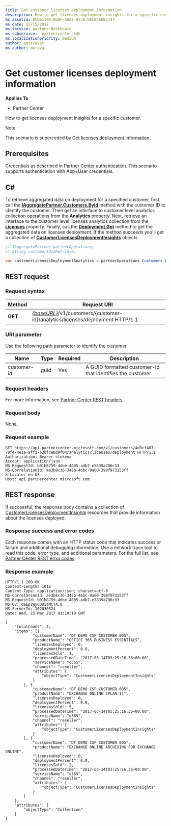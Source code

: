 ```yaml
---
title: Get customer licenses deployment information
description: How to get licenses deployment insights for a specific customer.
ms.assetid: 8CD6119A-868F-46A2-9730-DECB4A0BC747
ms.date: 12/15/2017
ms.service: partner-dashboard
ms.subservice:  partnercenter-sdk
ms.localizationpriority: medium
author: amitravat
ms.author: amrava
---
```


# Get customer licenses deployment information

**Applies To**

- Partner Center

How to get licenses deployment insights for a specific customer.

> [!NOTE]
> This scenario is superceded by [Get licenses deployment information](get-licenses-deployment-information.md).

## Prerequisites

Credentials as described in [Partner Center authentication](partner-center-authentication.md). This scenario supports authentication with App+User credentials.

## C\#

To retrieve aggregated data on deployment for a specified customer, first call the [**IAggregatePartner.Customers.ById**](https://docs.microsoft.com/dotnet/api/microsoft.store.partnercenter.customers.icustomercollection.byid) method with the customer ID to identify the customer. Then get an interface to customer level analytics collection operations from the [**Analytics**](https://docs.microsoft.com/dotnet/api/microsoft.store.partnercenter.customers.icustomer.analytics) property. Next, retrieve an interface to the customer level licenses analytics collection from the [**Licenses**](https://docs.microsoft.com/dotnet/api/microsoft.store.partnercenter.analytics.icustomeranalyticscollection.licenses) property. Finally, call the [**Deployment.Get**](https://docs.microsoft.com/dotnet/api/microsoft.store.partnercenter.genericoperations.ientireentitycollectionretrievaloperations-2.get) method to get the aggregated data on licenses deployment. If the method succeeds you'll get a collection of [**CustomerLicensesDeploymentInsights**](https://docs.microsoft.com/dotnet/api/microsoft.store.partnercenter.models.analytics.customerlicensesdeploymentinsights) objects.

``` csharp
// IAggregatePartner partnerOperations;
// string customerIdToRetrieve;

var customerLicensesDeploymentAnalytics = partnerOperations.Customers.ById(customerIdToRetrieve).Analytics.Licenses.Deployment.Get();
```

## REST request

### Request syntax

| Method  | Request URI                                                                                                   |
|---------|---------------------------------------------------------------------------------------------------------------|
| **GET** | [*{baseURL}*](partner-center-rest-urls.md)/v1/customers/{customer-id}/analytics/licenses/deployment HTTP/1.1 |

### URI parameter

Use the following path parameter to identify the customer.

| Name        | Type | Required | Description                                                |
|-------------|------|----------|------------------------------------------------------------|
| customer-id | guid | Yes      | A GUID formatted customer-id that identifies the customer. |

### Request headers

For more information, see [Partner Center REST headers](headers.md).

### Request body

None.

### Request example

```http
GET https://api.partnercenter.microsoft.com/v1/customers/4d3cf487-70f4-4e1e-9ff1-b2bfce8d9f04/analytics/licenses/deployment HTTP/1.1
Authorization: Bearer <token>
Accept: application/json
MS-RequestId: b01b8759-4dbe-4605-adb7-e5839a796c33
MS-CorrelationId: ae3b8c36-348b-46bc-9a60-398f973153ff
X-Locale: en-US
Host: api.partnercenter.microsoft.com
```

## REST response

If successful, the response body contains a collection of [CustomerLicensesDeploymentInsights](analytics-resources.md#customerlicensesdeploymentinsights) resources that provide information about the licenses deployed.

### Response success and error codes

Each response comes with an HTTP status code that indicates success or failure and additional debugging information. Use a network trace tool to read this code, error type, and additional parameters. For the full list, see [Partner Center REST error codes](error-codes.md).

### Response example

```http
HTTP/1.1 200 OK
Content-Length: 1012
Content-Type: application/json; charset=utf-8
MS-CorrelationId: ae3b8c36-348b-46bc-9a60-398f973153ff
MS-RequestId: b01b8759-4dbe-4605-adb7-e5839a796c33
MS-CV: deEp2Wy6DUitMCYA.0
MS-ServerId: 102030524
Date: Wed, 15 Mar 2017 01:19:18 GMT

{
    "totalCount": 3,
    "items": [{
            "customerName": "DT DEMO CSP CUSTOMER 005",
            "productName": "OFFICE 365 BUSINESS ESSENTIALS",
            "licensesDeployed": 0,
            "deploymentPercent": 0.0,
            "licensesSold": 1,
            "processedDateTime": "2017-03-14T03:25:16.36+00:00",
            "serviceName": "o365",
            "channel": "reseller",
            "attributes": {
                "objectType": "CustomerLicensesDeploymentInsights"
            }
        }, {
            "customerName": "DT DEMO CSP CUSTOMER 005",
            "productName": "EXCHANGE ONLINE (PLAN 1)",
            "licensesDeployed": 0,
            "deploymentPercent": 0.0,
            "licensesSold": 5,
            "processedDateTime": "2017-03-14T03:25:16.36+00:00",
            "serviceName": "o365",
            "channel": "reseller",
            "attributes": {
                "objectType": "CustomerLicensesDeploymentInsights"
            }
        }, {
            "customerName": "DT DEMO CSP CUSTOMER 005",
            "productName": "EXCHANGE ONLINE ARCHIVING FOR EXCHANGE ONLINE",
            "licensesDeployed": 0,
            "deploymentPercent": 0.0,
            "licensesSold": 2,
            "processedDateTime": "2017-03-14T03:25:16.36+00:00",
            "serviceName": "o365",
            "channel": "reseller",
            "attributes": {
                "objectType": "CustomerLicensesDeploymentInsights"
            }
        }
    ],
    "attributes": {
        "objectType": "Collection"
    }
}
```
